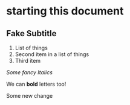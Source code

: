 # starting this document

## Fake Subtitle
1. List of things
2. Second item in a list of things
3. Third item 

_Some fancy Italics_

We can **bold** letters too!

Some new change

